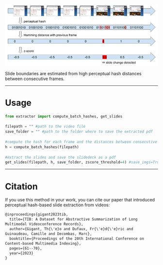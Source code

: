 
![](../figures/zscore_slide_extraction.png)

Slide boundaries are estimated from high perceptual hash distances between consecutive frames.


---
# Usage

```python
from extractor import compute_batch_hashes, get_slides

filepath = "" #path to the video file
save_folder = "" #path to the folder where to save the extracted pdf

#compute the hash for each frame and the distances between consecutive frames
h = compute_batch_hashes(filepath)

#extract the slides and save the slidedeck as a pdf
get_slides(filepath, h, save_folder, zscore_threshold=4) #save_imgs=True to save the frames as individual images
```

---
# Citation

If you use this method in your work, you can cite our paper that introduced perceptual hash-based slide extraction from videos:

```
@inproceedings{gigant2023tib,
  title={TIB: A Dataset for Abstractive Summarization of Long Multimodal Videoconference Records},
  author={Gigant, Th{\'e}o and Dufaux, Fr{\'e}d{\'e}ric and Guinaudeau, Camille and Decombas, Marc},
  booktitle={Proceedings of the 20th International Conference on Content-based Multimedia Indexing},
  pages={61--70},
  year={2023}
}
```
